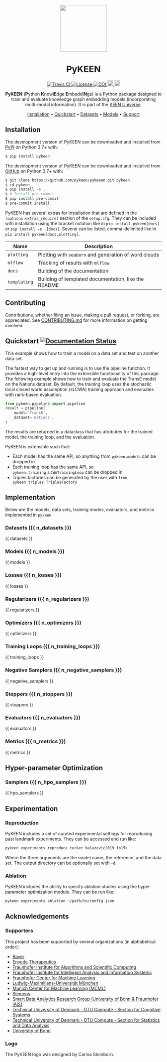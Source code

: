 <p align="center">
  <img src="docs/source/logo.png" height="150">
</p>

<h1 align="center">
  PyKEEN
</h1>

<p align="center">
  <a href="https://travis-ci.com/pykeen/pykeen">
    <img src="https://travis-ci.com/pykeen/pykeen.svg?token=2tyMYiCcZbjqYscNWXwZ&branch=master"
         alt="Travis CI">
  </a>

  <a href='https://opensource.org/licenses/MIT'>
    <img src='https://img.shields.io/badge/License-MIT-blue.svg' alt='License'/>
  </a>

  <a href="https://zenodo.org/badge/latestdoi/242672435">
    <img src="https://zenodo.org/badge/242672435.svg" alt="DOI">
  </a>

  <a href="https://badge.fury.io/py/pykeen">
    <img src="https://badge.fury.io/py/pykeen.svg" alt="PyPI version" height="18">
  </a>

  <a href="https://optuna.org">
    <img src="https://img.shields.io/badge/Optuna-integrated-blue" alt="Optuna integrated" height="18">
  </a>
</p>

<p align="center">
    <b>PyKEEN</b> (<b>P</b>ython <b>K</b>nowl<b>E</b>dge <b>E</b>mbeddi<b>N</b>gs) is a Python package designed to
    train and evaluate knowledge graph embedding models (incorporating multi-modal information). It is part of the
    <a href="https://github.com/pykeen">KEEN Universe</a>.
</p>

<p align="center">
  <a href="#installation">Installation</a> •
  <a href="#quickstart">Quickstart</a> •
  <a href="#datasets-{{ n_datasets }}">Datasets</a> •
  <a href="#models-{{ n_models }}">Models</a> •
  <a href="#supporters">Support</a>
</p>

## Installation

The development version of PyKEEN can be downloaded and installed from
[PyPI](https://pypi.org/project/pykeen/) on Python 3.7+ with:

```bash
$ pip install pykeen
```

The development version of PyKEEN can be downloaded and installed from
[GitHub](https://github.com/pykeen/pykeen) on Python 3.7+ with:

```bash
$ git clone https://github.com/pykeen/pykeeen.git pykeen
$ cd pykeen
$ pip install -e .
$ # Install pre-commit
$ pip install pre-commit
$ pre-commit install
```

PyKEEN has several extras for installation that are defined in the ``[options.extras_require]`` section
of the ``setup.cfg``. They can be included with installation using the bracket notation like in 
``pip install pykeen[docs]`` or ``pip install -e .[docs]``. Several can be listed, comma-delimited like in
``pip install pykeen[docs,plotting]``.

| Name | Description |
|------|-------------|
| ``plotting`` | Plotting with ``seaborn`` and generation of word clouds  |
| ``mlflow`` | Tracking of results with ``mlflow`` |
| ``docs`` | Building of the documentation |
| ``templating`` | Building of templated documentation, like the README |

## Contributing

Contributions, whether filing an issue, making a pull request, or forking, are appreciated. 
See [CONTRIBUTING.md](/CONTRIBUTING.md) for more information on getting involved.

## Quickstart [![Documentation Status](https://readthedocs.org/projects/pykeen/badge/?version=latest)](https://pykeen.readthedocs.io/en/latest/?badge=latest)

This example shows how to train a model on a data set and test on another data set.

The fastest way to get up and running is to use the pipeline function. It
provides a high-level entry into the extensible functionality of this package.
The following example shows how to train and evaluate the TransE model on the
Nations dataset. By default, the training loop uses the stochastic local closed world assumption (sLCWA) training
approach and evaluates with rank-based evaluation.

```python
from pykeen.pipeline import pipeline
result = pipeline(
    model='TransE',
    dataset='nations',
)
```

The results are returned in a dataclass that has attributes for the trained
model, the training loop, and the evaluation.

PyKEEN is extensible such that:

- Each model has the same API, so anything from ``pykeen.models`` can be dropped in
- Each training loop has the same API, so ``pykeen.training.LCWATrainingLoop`` can be dropped in
- Triples factories can be generated by the user with ``from pykeen.triples.TriplesFactory``

## Implementation

Below are the models, data sets, training modes, evaluators, and metrics implemented
in ``pykeen``.

### Datasets ({{ n_datasets }})

{{ datasets }}

### Models ({{ n_models }})

{{ models }}

### Losses ({{ n_losses }})

{{ losses }}

### Regularizers ({{ n_regularizers }})

{{ regularizers }}

### Optimizers ({{ n_optimizers }})

{{ optimizers }}

### Training Loops ({{ n_training_loops }})

{{ training_loops }}

### Negative Samplers ({{ n_negative_samplers }})

{{ negative_samplers }}

### Stoppers ({{ n_stoppers }})

{{ stoppers }}

### Evaluators ({{ n_evaluators }})

{{ evaluators }}

### Metrics ({{ n_metrics }})

{{ metrics }}

## Hyper-parameter Optimization

### Samplers ({{ n_hpo_samplers }})

{{ hpo_samplers }}

## Experimentation

### Reproduction

PyKEEN includes a set of curated experimental settings for reproducing past landmark
experiments. They can be accessed and run like:

```bash
pykeen experiments reproduce tucker balazevic2019 fb15k
```

Where the three arguments are the model name, the reference, and the data set.
The output directory can be optionally set with `-d`.

### Ablation

PyKEEN includes the ability to specify ablation studies using the
hyper-parameter optimization module. They can be run like:

```bash
pykeen experiments ablation ~/path/to/config.json
```

## Acknowledgements

### Supporters

This project has been supported by several organizations (in alphabetical order):

- [Bayer](https://www.bayer.com/)
- [Enveda Therapeutics](https://envedatherapeutics.com/)
- [Fraunhofer Institute for Algorithms and Scientific Computing](https://www.scai.fraunhofer.de)
- [Fraunhofer Institute for Intelligent Analysis and Information Systems](https://www.iais.fraunhofer.de)
- [Fraunhofer Center for Machine Learning](https://www.cit.fraunhofer.de/de/zentren/maschinelles-lernen.html)
- [Ludwig-Maximilians-Universität München](https://www.en.uni-muenchen.de/index.html)
- [Munich Center for Machine Learning (MCML)](https://mcml.ai/)
- [Siemens](https://new.siemens.com/global/en.html)
- [Smart Data Analytics Research Group (University of Bonn & Fraunhofer IAIS)](https://sda.tech)
- [Technical University of Denmark - DTU Compute - Section for Cognitive Systems](https://www.compute.dtu.dk/english/research/research-sections/cogsys)
- [Technical University of Denmark - DTU Compute - Section for Statistics and Data Analysis](https://www.compute.dtu.dk/english/research/research-sections/stat)
- [University of Bonn](https://www.uni-bonn.de/)

### Logo

The PyKEEN logo was designed by Carina Steinborn.
